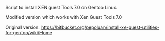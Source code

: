 Script to install XEN guest Tools 7.0 on Gentoo Linux.

Modified version which works with Xen Guest Tools 7.0

Original version: https://bitbucket.org/pepoluan/install-xe-guest-utilities-for-gentoo/wiki/Home
